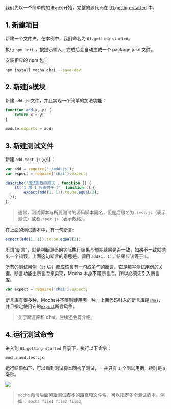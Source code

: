 我们先以一个简单的加法示例开始，完整的源代码在 [01.getting-started](https://github.com/helinjiang/pro-mocha/tree/master/01.getting-started) 中。

## 1. 新建项目

新建一个文件夹，在本例中，我们命名为 `01.getting-started`。

执行 `npm init` ，按提示输入，完成后会自动生成一个 package.josn 文件。

安装相应的 npm 包：

``` bash
npm install mocha chai --save-dev
```

## 2. 新建js模块

新建 `add.js` 文件，并且实现一个简单的加法功能：

```javascript
function add(x, y) {
    return x + y;
}

module.exports = add;
```

## 3. 新建测试文件

新建 `add.test.js` 文件：

```javascript
var add = require('./add.js');
var expect = require('chai').expect;

describe('加法函数的测试', function () {
    it('1 加 1 应该等于 2', function () {
        expect(add(1, 1)).to.be.equal(2);
  });
});
```

> 通常，测试脚本与所要测试的源码脚本同名，但是后缀名为`.test.js`（表示测试）或者`.spec.js`（表示规格）。


在上面的测试脚本中，有一句断言:

```javascript
expect(add(1, 1)).to.be.equal(2);
```

所谓"断言"，就是判断源码的实际执行结果与预期结果是否一致，如果不一致就抛出一个错误。上面这句断言的意思是，调用 `add(1, 1)`，结果应该等于 `2`。

所有的测试用例（`it` 块）都应该含有一句或多句的断言。它是编写测试用例的关键。断言功能由断言库来实现，Mocha 本身不带断言库，所以必须先引入断言库。

```javascript
var expect = require('chai').expect;
```

断言库有很多种，Mocha并不限制使用哪一种。上面代码引入的断言库是[`chai`](http://chaijs.com/)，并且指定使用它的[`expect`](http://chaijs.com/api/bdd/)断言风格。

> 关于断言库和 chai，后续还会有介绍。

## 4. 运行测试命令

进入到 `01.getting-started` 目录下，执行以下命令：

```bash
mocha add.test.js
```

运行结果如下，可以看到测试脚本同构了测试，一共只有 `1` 个测试用例，耗时是 `8` 毫秒。

![](/assets/gettting-started.jpg)

> `mocha` 命令后面紧跟测试脚本的路径和文件名，可以指定多个测试脚本。例如： `mocha file1 file2 file3`